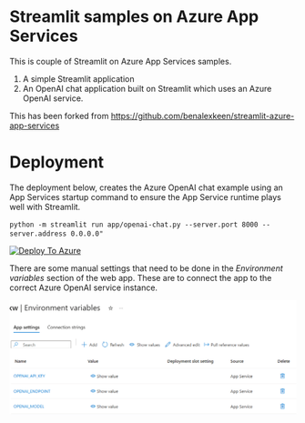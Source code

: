 # Streamlit samples on Azure App Services

This is couple of Streamlit on Azure App Services samples.
1. A simple Streamlit application
2. An OpenAI chat application built on Streamlit which uses an Azure OpenAI service.

This has been forked from https://github.com/benalexkeen/streamlit-azure-app-services

# Deployment

The deployment below, creates the Azure OpenAI chat example using an App Services startup command to ensure the App Service runtime plays well with Streamlit.

```
python -m streamlit run app/openai-chat.py --server.port 8000 --server.address 0.0.0.0"
```

[![Deploy To Azure](https://aka.ms/deploytoazurebutton)](https://portal.azure.com/#create/Microsoft.Template/uri/https%3A%2F%2Fraw.githubusercontent.com%2Fjometzg%2Fstreamlit-azure-app-services%2Fmain%2Fazuredeploy.json)

There are some manual settings that need to be done in the *Environment variables* section of the web app. These are to connect the app to the correct Azure OpenAI service instance.

![alt text](./app-service-streamlit-openai-settings.png "App Service Environment Variables")
